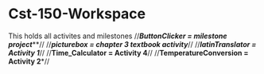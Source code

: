 # Cst-150-Workspace
This holds all activites and milestones
//***ButtonClicker = milestone project*****//
//***picturebox = chapter 3 textbook activity***//
//***latinTranslator = Activity 1***//
//**Time_Calculator = Activity 4**//
//**TemperatureConversion = Activity 2***//
